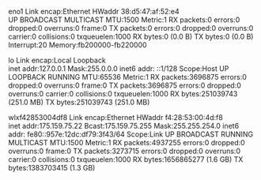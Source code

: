 eno1      Link encap:Ethernet  HWaddr 38:d5:47:af:52:e4  
          UP BROADCAST MULTICAST  MTU:1500  Metric:1
          RX packets:0 errors:0 dropped:0 overruns:0 frame:0
          TX packets:0 errors:0 dropped:0 overruns:0 carrier:0
          collisions:0 txqueuelen:1000 
          RX bytes:0 (0.0 B)  TX bytes:0 (0.0 B)
          Interrupt:20 Memory:fb200000-fb220000 

lo        Link encap:Local Loopback  
          inet addr:127.0.0.1  Mask:255.0.0.0
          inet6 addr: ::1/128 Scope:Host
          UP LOOPBACK RUNNING  MTU:65536  Metric:1
          RX packets:3696875 errors:0 dropped:0 overruns:0 frame:0
          TX packets:3696875 errors:0 dropped:0 overruns:0 carrier:0
          collisions:0 txqueuelen:1000 
          RX bytes:251039743 (251.0 MB)  TX bytes:251039743 (251.0 MB)

wlxf42853004df8 Link encap:Ethernet  HWaddr f4:28:53:00:4d:f8  
          inet addr:175.159.75.22  Bcast:175.159.75.255  Mask:255.255.254.0
          inet6 addr: fe80::957e:12dc:df79:3f43/64 Scope:Link
          UP BROADCAST RUNNING MULTICAST  MTU:1500  Metric:1
          RX packets:4937255 errors:0 dropped:0 overruns:0 frame:0
          TX packets:3273715 errors:0 dropped:0 overruns:0 carrier:0
          collisions:0 txqueuelen:1000 
          RX bytes:1656865277 (1.6 GB)  TX bytes:1383703415 (1.3 GB)


